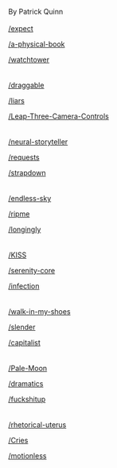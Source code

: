 By Patrick Quinn<br>
<br>
<a href="https://github.com/mjackson/expect">/expect</a>

<a href="https://github.com/lizadaly/a-physical-book">/a-physical-book</a>

<a href="https://github.com/kislyuk/watchtower">/watchtower</a>
<br>
<br>
<br>
<a href="https://github.com/Shopify/draggable">/draggable</a>

<a href="https://github.com/jsomers/liars">/liars</a>

<a href="https://github.com/leapmotion/Leap-Three-Camera-Controls">/Leap-Three-Camera-Controls</a>
<br>
<br>
<br>
<a href="https://github.com/ryankiros/neural-storyteller">/neural-storyteller</a>

<a href="https://github.com/requests/requests">/requests</a>

<a href="https://github.com/arturadib/strapdown">/strapdown</a>
<br>
<br>
<br>
<a href="https://github.com/endless-sky/endless-sky">/endless-sky</a>

<a href="https://github.com/RipMeApp/ripme">/ripme</a>

<a href="https://github.com/sgibbons/longingly">/longingly</a>
<br>
<br>
<br>
<a href="https://github.com/Neamar/KISS">/KISS</a>

<a href="https://github.com/serenity-bdd/serenity-core">/serenity-core</a>

<a href="https://github.com/infection/infection">/infection</a>
<br>
<br>
<br>
<a href="https://github.com/grant/walk-in-my-shoes">/walk-in-my-shoes</a>

<a href="https://github.com/codecourse/slender">/slender</a>

<a href="https://github.com/SuccessfulLatino/capitalist">/capitalist</a>
<br>
<br>
<br>
<a href="https://github.com/MoonchildProductions/Pale-Moon">/Pale-Moon</a>

<a href="https://github.com/hyeon0720/DRAMATICS">/dramatics</a>

<a href="https://github.com/Smaash/fuckshitup">/fuckshitup</a>
<br>
<br>
<br>
<a href="https://github.com/vanessa-bell/rhetorical-uterus">/rhetorical-uterus</a>

<a href="https://github.com/dissolete/Cries">/Cries</a>

<a href="https://github.com/ryancox/motionless">/motionless</a>
